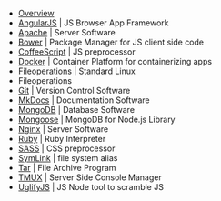 * [Overview](docs/overview-md)
* [AngularJS](angularjs) | JS Browser App Framework
* [Apache](apache.md) | Server Software
* [Bower](bower.md) | Package Manager for JS client side code
* [CoffeeScript](#coffeescript) | JS preprocessor
* [Docker](docker.md) | Container Platform for containerizing apps
* [Fileoperations](#fileoperations) | Standard Linux
* Fileoperations
* [Git](#git) | Version Control Software
* [MkDocs](#mkdocs) | Documentation Software
* [MongoDB](#mongodb) | Database Software
* [Mongoose](#mongoose) | MongoDB for Node.js Library
* [Nginx](#nginx) | Server Software
* [Ruby](#ruby) | Ruby Interpreter
* [SASS](#sass) | CSS preprocessor
* [SymLink](#symlink) | file system alias
* [Tar](#tar) | File Archive Program
* [TMUX](#tmux) | Server Side Console Manager
* [UglifyJS](#uglifyjs) | JS Node tool to scramble JS
